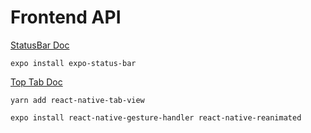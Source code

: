 # Frontend API

[StatusBar Doc](https://docs.expo.io/versions/latest/sdk/status-bar/)

```
expo install expo-status-bar
```


[Top Tab Doc](https://github.com/react-native-community/react-native-tab-view)

```
yarn add react-native-tab-view

expo install react-native-gesture-handler react-native-reanimated
```

